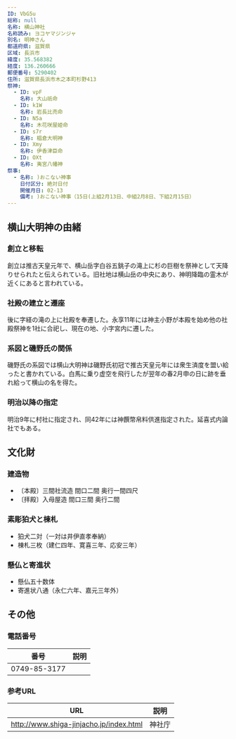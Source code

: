 ```yaml
---
ID: VbG5u
総称: null
名称: 横山神社
名称読み: ヨコヤマジンジャ
別名: 明神さん
都道府県: 滋賀県
区域: 長浜市
緯度: 35.568382
経度: 136.260666
郵便番号: 5290402
住所: 滋賀県長浜市木之本町杉野413
祭神:
  - ID: vpF
    名称: 大山祇命
  - ID: k1W
    名称: 岩長比売命
  - ID: N5a
    名称: 木花咲屋姫命
  - ID: s7r
    名称: 椙倉大明神
  - ID: Xmy
    名称: 伊香津臣命
  - ID: OXt
    名称: 夷宮八幡神
祭事:
  - 名称: )おこない神事
    日付区分: 絶対日付
    開催月日: 02-13
    備考: )おこない神事（15日(上組2月13日、中組2月8日、下組2月15日）
---
```


## 横山大明神の由緒

### 創立と移転

創立は推古天皇元年で、横山岳字白谷五銚子の滝上に杉の巨樹を祭神として天降りせられたと伝えられている。旧社地は横山岳の中央にあり、神明降臨の霊木が近くにあると言われている。

### 社殿の建立と遷座

後に字経の滝の上に社殿を奉遷した。永享11年には神主小野が本殿を始め他の社殿祭神を1社に合祀し、現在の地、小字宮内に遷した。

### 系図と磯野氏の関係

磯野氏の系図では横山大明神は磯野氏初冠で推古天皇元年には衆生済度を盟い給ったと書かれている。白馬に乗り虚空を飛行したが翌年の春2月申の日に跡を垂れ給って横山の名を得た。

### 明治以降の指定

明治9年に村社に指定され、同42年には神饌幣帛料供進指定された。延喜式内論社でもある。

## 文化財

### 建造物

- 〔本殿〕三間社流造 間口二間 奥行一間四尺
- 〔拝殿〕入母屋造 間口三間 奥行二間

### 素彫狛犬と棟札

- 狛犬二対（一対は井伊直孝奉納）
- 棟札三枚（建仁四年、寛喜三年、応安三年）

### 懸仏と寄進状

- 懸仏五十数体
- 寄進状八通（永仁六年、嘉元三年外）

## その他

### 電話番号

| 番号         | 説明 |
| ------------ | ---- |
| 0749-85-3177 |      |

### 参考URL

| URL                                     | 説明   |
| --------------------------------------- | ------ |
| http://www.shiga-jinjacho.jp/index.html | 神社庁 |
